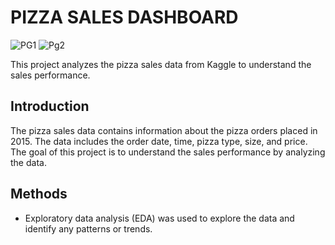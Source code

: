 # PIZZA SALES DASHBOARD
![PG1](https://github.com/Nithin9910/Pizza-Sales/assets/108409734/02365a07-4c8f-41c1-bf53-65d8af5ccd82)
![Pg2](https://github.com/Nithin9910/Pizza-Sales/assets/108409734/bfdfe9b6-1842-45f1-a307-a7997deeb0f6)

This project analyzes the pizza sales data from Kaggle to understand the sales performance.

## Introduction
The pizza sales data contains information about the pizza orders placed in 2015. The data includes the order date, time, pizza type, size, and price. The goal of this project is to understand the sales performance by analyzing the data.

## Methods
* Exploratory data analysis (EDA) was used to explore the data and identify any patterns or trends.
